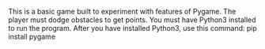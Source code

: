This is a basic game built to experiment with features of Pygame. The player must dodge obstacles to get points. 
You must have Python3 installed to run the program. After you have installed Python3, use this command:
pip install pygame
